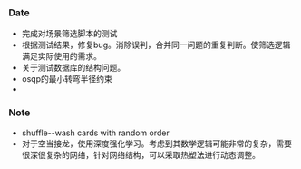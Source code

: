 ### Date
- 完成对场景筛选脚本的测试
- 根据测试结果，修复bug。消除误判，合并同一问题的重复判断。使筛选逻辑满足实际使用的需求。
- 关于测试数据库的结构问题。
- osqp的最小转弯半径约束
- 

### Note
- shuffle--wash cards with random order
- 对于空当接龙，使用深度强化学习。考虑到其数学逻辑可能非常的复杂，需要很深很复杂的网络，针对网络结构，可以采取热塑法进行动态调整。